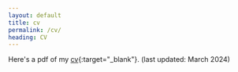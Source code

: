 ```yaml
---
layout: default
title: cv
permalink: /cv/
heading: CV
---
```

Here's a pdf of my [cv](/assets/pdf/SakheeBhure.CV.pdf){:target="_blank"}. (last updated: March 2024)
